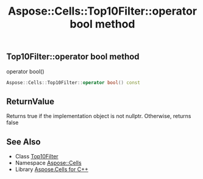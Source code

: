 ﻿---
title: Aspose::Cells::Top10Filter::operator bool method
linktitle: operator bool
second_title: Aspose.Cells for C++ API Reference
description: 'Aspose::Cells::Top10Filter::operator bool method. operator bool() in C++.'
type: docs
weight: 400
url: /cpp/aspose.cells/top10filter/operator_bool/
---
## Top10Filter::operator bool method


operator bool()

```cpp
Aspose::Cells::Top10Filter::operator bool() const
```


## ReturnValue

Returns true if the implementation object is not nullptr. Otherwise, returns false

## See Also

* Class [Top10Filter](../)
* Namespace [Aspose::Cells](../../)
* Library [Aspose.Cells for C++](../../../)
